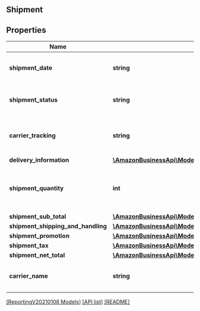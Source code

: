 ## Shipment

## Properties

Name | Type | Description | Notes
------------ | ------------- | ------------- | -------------
**shipment_date** | **string** | Date when the item was shipped |
**shipment_status** | **string** | Current status of the shipment |
**carrier_tracking** | **string** | Tracking number from the shipment carrier. |
**delivery_information** | [**\AmazonBusinessApi\Model\ReportingV20210108\DeliveryInformation**](DeliveryInformation.md) |  |
**shipment_quantity** | **int** | Total quantity (across all line items) in the shipment. |
**shipment_sub_total** | [**\AmazonBusinessApi\Model\ReportingV20210108\Money**](Money.md) |  |
**shipment_shipping_and_handling** | [**\AmazonBusinessApi\Model\ReportingV20210108\Money**](Money.md) |  |
**shipment_promotion** | [**\AmazonBusinessApi\Model\ReportingV20210108\Money**](Money.md) |  |
**shipment_tax** | [**\AmazonBusinessApi\Model\ReportingV20210108\Money**](Money.md) |  |
**shipment_net_total** | [**\AmazonBusinessApi\Model\ReportingV20210108\Money**](Money.md) |  |
**carrier_name** | **string** | Name of the shipment carrier. |

[[ReportingV20210108 Models]](../) [[API list]](../../Api) [[README]](../../../README.md)
